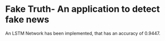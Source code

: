 # Fake Truth- An application to detect fake news
An LSTM Network has been implemented, that has an accuracy of 0.9447. 
